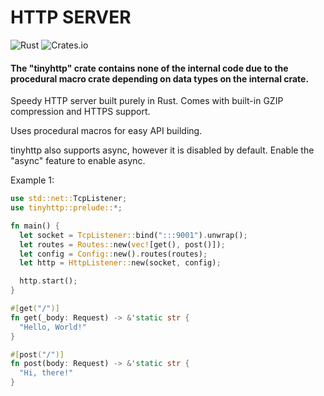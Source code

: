 # HTTP SERVER

![Rust](https://github.com/mateocabanal/tinyhttp/actions/workflows/rust.yml/badge.svg?branch=main)
![Crates.io](https://img.shields.io/crates/d/tinyhttp?color=purple&logo=cargo&style=for-the-badge)

#### The "tinyhttp" crate contains none of the internal code due to the procedural macro crate depending on data types on the internal crate.

Speedy HTTP server built purely in Rust. Comes with built-in GZIP compression and HTTPS support.

Uses procedural macros for easy API building.

tinyhttp also supports async, however it is disabled by default.
Enable the "async" feature to enable async.

Example 1:

```rust
use std::net::TcpListener;
use tinyhttp::prelude::*;

fn main() {
  let socket = TcpListener::bind(":::9001").unwrap();
  let routes = Routes::new(vec![get(), post()]);
  let config = Config::new().routes(routes);
  let http = HttpListener::new(socket, config);

  http.start();
}

#[get("/")]
fn get(_body: Request) -> &'static str {
  "Hello, World!"
}

#[post("/")]
fn post(body: Request) -> &'static str {
  "Hi, there!"
}
```